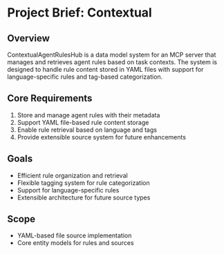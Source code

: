 # Project Brief: Contextual

## Overview
ContextualAgentRulesHub is a data model system for an MCP server that manages and retrieves agent rules based on task contexts. The system is designed to handle rule content stored in YAML files with support for language-specific rules and tag-based categorization.

## Core Requirements
1. Store and manage agent rules with their metadata
2. Support YAML file-based rule content storage
3. Enable rule retrieval based on language and tags
4. Provide extensible source system for future enhancements

## Goals
- Efficient rule organization and retrieval
- Flexible tagging system for rule categorization
- Support for language-specific rules
- Extensible architecture for future source types

## Scope
- YAML-based file source implementation
- Core entity models for rules and sources
